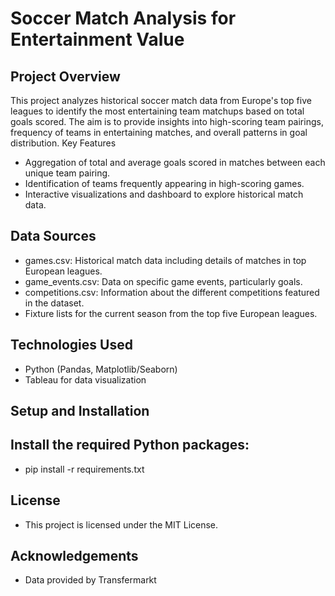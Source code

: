 # Soccer Match Analysis for Entertainment Value

## Project Overview

This project analyzes historical soccer match data from Europe's top five leagues to identify the most entertaining team matchups based on total goals scored. The aim is to provide insights into high-scoring team pairings, frequency of teams in entertaining matches, and overall patterns in goal distribution.
Key Features

- Aggregation of total and average goals scored in matches between each unique team pairing.
- Identification of teams frequently appearing in high-scoring games.
- Interactive visualizations and dashboard to explore historical match data.

## Data Sources

- games.csv: Historical match data including details of matches in top European leagues.
- game_events.csv: Data on specific game events, particularly goals.
- competitions.csv: Information about the different competitions featured in the dataset.
- Fixture lists for the current season from the top five European leagues.

## Technologies Used

- Python (Pandas, Matplotlib/Seaborn)
- Tableau for data visualization

## Setup and Installation

## Install the required Python packages:

- pip install -r requirements.txt
    
## License

- This project is licensed under the MIT License.

## Acknowledgements

- Data provided by Transfermarkt
